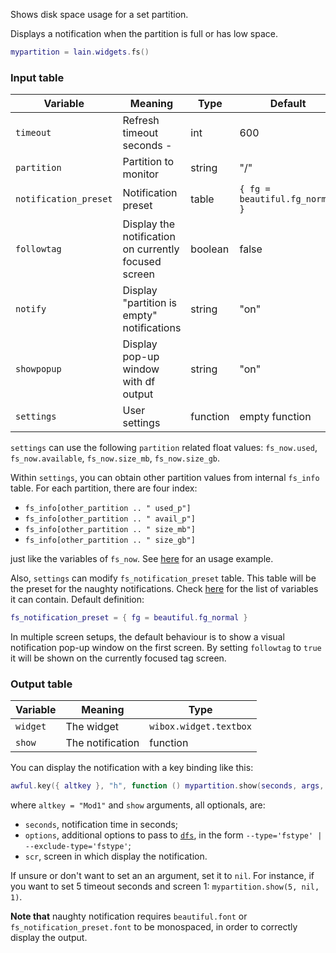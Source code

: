 Shows disk space usage for a set partition.

Displays a notification when the partition is full or has low space.

```lua
mypartition = lain.widgets.fs()
```

### Input table

Variable | Meaning | Type | Default
--- | --- | --- | ---
`timeout` | Refresh timeout seconds -| int | 600
`partition` | Partition to monitor | string | "/"
`notification_preset` | Notification preset | table | `{ fg = beautiful.fg_normal }`
`followtag` | Display the notification on currently focused screen | boolean | false
`notify` | Display "partition is empty" notifications | string | "on"
`showpopup` | Display pop-up window with df output | string | "on"
`settings` | User settings | function | empty function

`settings` can use the following `partition` related float values: `fs_now.used`, `fs_now.available`, `fs_now.size_mb`, `fs_now.size_gb`.

Within `settings`, you can obtain other partition values from internal `fs_info` table. For each partition, there are four index:

*  `fs_info[other_partition .. " used_p"]`
*  `fs_info[other_partition .. " avail_p"]`
*  `fs_info[other_partition .. " size_mb"]`
*  `fs_info[other_partition .. " size_gb"]`

just like the variables of `fs_now`. See [here](https://github.com/copycat-killer/lain/issues/103) for an usage example.

Also, `settings` can modify `fs_notification_preset` table. This table will be the preset for the naughty notifications. Check [here](http://awesome.naquadah.org/doc/api/modules/naughty.html#notify) for the list of variables it can contain. Default definition:

```lua
fs_notification_preset = { fg = beautiful.fg_normal }
```

In multiple screen setups, the default behaviour is to show a visual notification pop-up window on the first screen. By setting `followtag` to `true` it will be shown on the currently focused tag screen.

### Output table

Variable | Meaning | Type
--- | --- | ---
`widget` | The widget | `wibox.widget.textbox`
`show` | The notification | function

You can display the notification with a key binding like this:

```lua
awful.key({ altkey }, "h", function () mypartition.show(seconds, args, scr) end),
```

where ``altkey = "Mod1"`` and ``show`` arguments, all optionals, are:

* `seconds`, notification time in seconds;
* `options`, additional options to pass to [`dfs`](https://github.com/copycat-killer/lain/blob/master/scripts/dfs), in the form `--type='fstype' | --exclude-type='fstype'`;
* `scr`, screen in which display the notification.

If unsure or don't want to set an an argument, set it to `nil`. For instance, if you want to set 5 timeout seconds and screen 1: `mypartition.show(5, nil, 1)`.


**Note that** naughty notification requires `beautiful.font` or `fs_notification_preset.font` to be monospaced, in order to correctly display the output.
